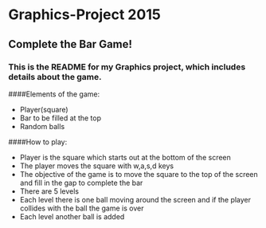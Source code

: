 # Graphics-Project 2015
## Complete the Bar Game!

### This is the README for my Graphics project, which includes details about the game.

####Elements of the game:

- Player(square)
- Bar to be filled at the top
- Random balls

####How to play:

- Player is the square which starts out at the bottom of the screen
- The player moves the square with w,a,s,d keys
- The objective of the game is to move the square to the top of the screen and fill in the gap to complete the bar
- There are 5 levels
- Each level there is one ball moving around the screen and if the player collides with the ball the game is over
- Each level another ball is added
